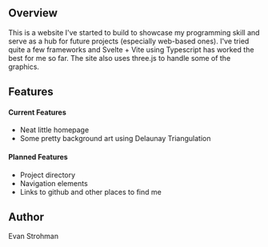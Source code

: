 ## Overview
This is a website I've started to build to showcase my programming skill and serve as a hub for future projects (especially web-based ones). I've tried quite a few frameworks and Svelte + Vite using Typescript has worked the best for me so far. The site also uses three.js to handle some of the graphics.

## Features
#### Current Features
* Neat little homepage
* Some pretty background art using Delaunay Triangulation
#### Planned Features
* Project directory
* Navigation elements
* Links to github and other places to find me

## Author
Evan Strohman
